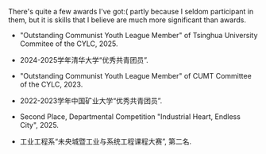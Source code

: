 There's quite a few awards I've got:( partly because I seldom participant in them, but it is skills that I believe are much more significant than awards.

- "Outstanding Communist Youth League Member" of Tsinghua University Commitee of the CYLC, 2025.

- 2024-2025学年清华大学“优秀共青团员”.

- "Outstanding Communist Youth League Member" of CUMT Committee of the CYLC, 2023.

- 2022-2023学年中国矿业大学“优秀共青团员”.

- Second Place, Departmental Competition "Industrial Heart, Endless City", 2025.

- 工业工程系“未央城暨工业与系统工程课程大赛”, 第二名.